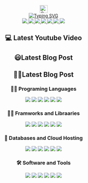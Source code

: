 <!-- github intro -->
<div id=intro-img align="center">
<img
  src="https://raw.githubusercontent.com/Tarikul-Islam-Anik/Microsoft-Teams-Animated-Emojis/master/Emojis/Smilies/Cat%20with%20Tears%20of%20Joy.png"
  alt="Cat with Tears of Joy"
  width="25"
  height="25"/>
<div/>
<div id="about-me">
  <a href="https://git.io/typing-svg"><img src="https://readme-typing-svg.demolab.com?font=Roboto+Condensed&weight=500&duration=4000&pause=3000&color=F72E5F&center=true&vCenter=true&width=550&lines=HI%2C+I+am+Khadim+Hussain+;Its+nice+to+see+you+here+;i+am+full+stack+web+developer+" alt="Typing SVG" /></a>
 </div>
 
 <!--Social Media Icons -->
 <div id="social-media" align="center">
 <a href="https://www.linkedin.com/in/khadim-hussain-621826234">
 <img src="https://img.shields.io/badge/LinkedIn-blue?logo=linkedin&logoColor=white&style=for-the-badge">
 <a/>
 <a href="https://www.youtube.com/channel/UCzNt-VWM8zN_A7wBbXCussw">
 <img src="https://img.shields.io/badge/YouTube-red?style=for-the-badge&logo=youtube&logoColor=white">
 <a/>
 <a href="https://www.instagram.com/khadim.swe/">
 <img src="https://img.shields.io/badge/InstaGram-yellow?style=for-the-badge&logo=instagram&logoColor=white">
 <a/>
 <a href="https://www.showwcase.com/khussain1051825">
 <img src="https://img.shields.io/badge/Showcase-black?style=for-the-badge&logo=twitter&logoColor=white">
 <a/>
 <a href="https://www.fiverr.com/share/AoayoY">
 <img src="https://img.shields.io/badge/Fiverr-darkgreen?style=for-the-badge&logo=fiverr&logoColor=white">
 <a/>
  <a href="https://web.facebook.com/profile.php?id=100089379739982">
 <img src="https://img.shields.io/badge/facebook-blue?style=for-the-badge&logo=facebook&logoColor=white">
 <a/>
   <a href="https://khadim.epizy.com">
 <img src="https://img.shields.io/badge/PortFolio-skyblue?style=for-the-badge&logo=portfolio&logoColor=white">
 <a/>
 </div>
 
 <!-- Youtube Section -->
 
 ## 💻 Latest Youtube Video 
 <!-- BEGIN YOUTUBE-CARDS -->
<!-- END YOUTUBE-CARDS -->
 <div>
 
 </div>
 
 
  <!-- Latest Blog Post -->
 ## 😃Latest Blog Post
<!-- BLOG-POST-LIST:START -->
<!-- BLOG-POST-LIST:END -->
    
    
   <!-- My Favourite Tools -->
 ## 🐱‍💻Latest Blog Post
  <h3> 👨‍💻 Programing Languages</h3>
    <p>
    <a href="#"> <img src="https://img.shields.io/badge/C++-349BDB?style=flat-square&logo=c++&logoColor=black" ></a>
    <a href="#"> <img src="https://img.shields.io/badge/HTML-239120?style=flat-square&logo=html&logoColor=black" ></a>
    <a href="#"> <img src="https://img.shields.io/badge/CSS-234945?style=flat-square&logo=css&logoColor=black" ></a>
    <a href="#"> <img src="https://img.shields.io/badge/JsvaScript-F7DF1E?style=flat-square&logo=Javascript&logoColor=black" ></a>
    <a href="#"> <img src="https://img.shields.io/badge/NodeJs-239120?style=flat-square&logo=nodejs&logoColor=black" ></a>
    <a href="#"> <img src="https://img.shields.io/badge/TypeScript-GH5643?style=flat-square&logo=typecript&logoColor=black" ></a>  
    </p>
  <h3> 🕵️‍♀️ Framworks and Libraaries</h3>
    <p>
    <a href="#"> <img src="https://img.shields.io/badge/C++-349BDB?style=flat-square&logo=c++&logoColor=black" ></a>
    <a href="#"> <img src="https://img.shields.io/badge/HTML-239120?style=flat-square&logo=html&logoColor=black" ></a>
    <a href="#"> <img src="https://img.shields.io/badge/CSS-234945?style=flat-square&logo=css&logoColor=black" ></a>
    <a href="#"> <img src="https://img.shields.io/badge/JsvaScript-F7DF1E?style=flat-square&logo=Javascript&logoColor=black" ></a>
    <a href="#"> <img src="https://img.shields.io/badge/NodeJs-239120?style=flat-square&logo=nodejs&logoColor=black" ></a>
    <a href="#"> <img src="https://img.shields.io/badge/TypeScript-GH5643?style=flat-square&logo=typecript&logoColor=black" ></a> 
    </p>
  <h3> 🤩 Databases and Cloud Hosting</h3>
    <p>
    <a href="#"> <img src="https://img.shields.io/badge/C++-349BDB?style=flat-square&logo=c++&logoColor=black" ></a>
    <a href="#"> <img src="https://img.shields.io/badge/HTML-239120?style=flat-square&logo=html&logoColor=black" ></a>
    <a href="#"> <img src="https://img.shields.io/badge/CSS-234945?style=flat-square&logo=css&logoColor=black" ></a>
    <a href="#"> <img src="https://img.shields.io/badge/JsvaScript-F7DF1E?style=flat-square&logo=Javascript&logoColor=black" ></a>
    <a href="#"> <img src="https://img.shields.io/badge/NodeJs-239120?style=flat-square&logo=nodejs&logoColor=black" ></a>
    <a href="#"> <img src="https://img.shields.io/badge/TypeScript-GH5643?style=flat-square&logo=typecript&logoColor=black" ></a> 
    </p>
  <h3> 🛠 Software and Tools </h3>
        <p>
    <a href="#"> <img src="https://img.shields.io/badge/C++-349BDB?style=flat-square&logo=c++&logoColor=black" ></a>
    <a href="#"> <img src="https://img.shields.io/badge/HTML-239120?style=flat-square&logo=html&logoColor=black" ></a>
    <a href="#"> <img src="https://img.shields.io/badge/CSS-234945?style=flat-square&logo=css&logoColor=black" ></a>
    <a href="#"> <img src="https://img.shields.io/badge/JsvaScript-F7DF1E?style=flat-square&logo=Javascript&logoColor=black" ></a>
    <a href="#"> <img src="https://img.shields.io/badge/NodeJs-239120?style=flat-square&logo=nodejs&logoColor=black" ></a>
    <a href="#"> <img src="https://img.shields.io/badge/TypeScript-GH5643?style=flat-square&logo=typecript&logoColor=black" ></a> 
    </p>
    
  
